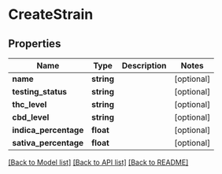 # CreateStrain

## Properties
Name | Type | Description | Notes
------------ | ------------- | ------------- | -------------
**name** | **string** |  | [optional] 
**testing_status** | **string** |  | [optional] 
**thc_level** | **string** |  | [optional] 
**cbd_level** | **string** |  | [optional] 
**indica_percentage** | **float** |  | [optional] 
**sativa_percentage** | **float** |  | [optional] 

[[Back to Model list]](../../README.md#documentation-for-models) [[Back to API list]](../../README.md#documentation-for-api-endpoints) [[Back to README]](../../README.md)


